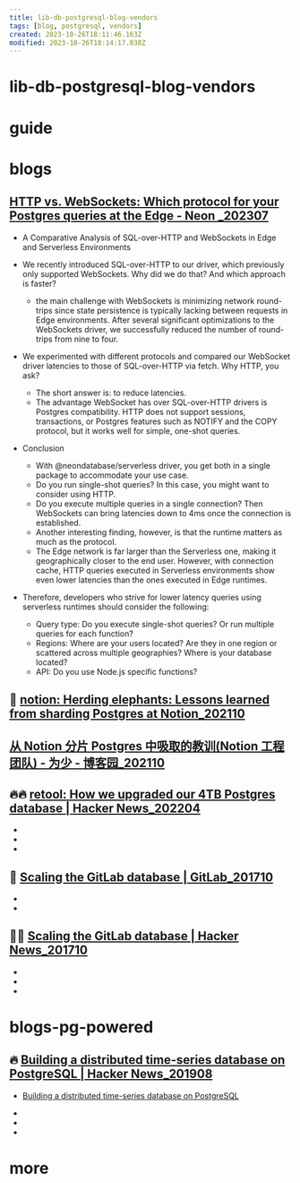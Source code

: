 ```yaml
---
title: lib-db-postgresql-blog-vendors
tags: [blog, postgresql, vendors]
created: 2023-10-26T18:11:46.163Z
modified: 2023-10-26T18:14:17.038Z
---
```


# lib-db-postgresql-blog-vendors

# guide

# blogs

## [HTTP vs. WebSockets: Which protocol for your Postgres queries at the Edge - Neon _202307](https://neon.tech/blog/http-vs-websockets-for-postgres-queries-at-the-edge)

- A Comparative Analysis of SQL-over-HTTP and WebSockets in Edge and Serverless Environments

- We recently introduced SQL-over-HTTP to our driver, which previously only supported WebSockets. Why did we do that? And which approach is faster?
  - the main challenge with WebSockets is minimizing network round-trips since state persistence is typically lacking between requests in Edge environments. After several significant optimizations to the WebSockets driver, we successfully reduced the number of round-trips from nine to four. 
- We experimented with different protocols and compared our WebSocket driver latencies to those of SQL-over-HTTP via fetch. Why HTTP, you ask? 
  - The short answer is: to reduce latencies.
  - The advantage WebSocket has over SQL-over-HTTP drivers is Postgres compatibility. HTTP does not support sessions, transactions, or Postgres features such as NOTIFY and the COPY protocol, but it works well for simple, one-shot queries.

- Conclusion
  - With @neondatabase/serverless driver, you get both in a single package to accommodate your use case. 
  - Do you run single-shot queries? In this case, you might want to consider using HTTP. 
  - Do you execute multiple queries in a single connection? Then WebSockets can bring latencies down to 4ms once the connection is established.
  - Another interesting finding, however, is that the runtime matters as much as the protocol. 
  - The Edge network is far larger than the Serverless one, making it geographically closer to the end user. However, with connection cache, HTTP queries executed in Serverless environments show even lower latencies than the ones executed in Edge runtimes.

- Therefore, developers who strive for lower latency queries using serverless runtimes should consider the following:
  - Query type: Do you execute single-shot queries? Or run multiple queries for each function?
  - Regions: Where are your users located? Are they in one region or scattered across multiple geographies? Where is your database located?
  - API: Do you use Node.js specific functions? 

## 📝 [notion: Herding elephants: Lessons learned from sharding Postgres at Notion_202110](https://www.notion.so/blog/sharding-postgres-at-notion)

## [从 Notion 分片 Postgres 中吸取的教训(Notion 工程团队) - 为少 - 博客园_202110](https://www.cnblogs.com/hacker-linner/p/16243380.html)

## 🔥🔥 [retool: How we upgraded our 4TB Postgres database | Hacker News_202204](https://news.ycombinator.com/item?id=31084147)

- 
- 
- 

## 📝 [Scaling the GitLab database | GitLab_201710](https://about.gitlab.com/blog/2017/10/02/scaling-the-gitlab-database/)

- 
- 

## 👥🔥 [Scaling the GitLab database | Hacker News_201710](https://news.ycombinator.com/item?id=15586488)

- 
- 
- 

# blogs-pg-powered

## 🔥 [Building a distributed time-series database on PostgreSQL | Hacker News_201908](https://news.ycombinator.com/item?id=20760324)

- [Building a distributed time-series database on PostgreSQL](https://www.timescale.com/blog/building-a-distributed-time-series-database-on-postgresql/)

- 
- 
- 

# more
